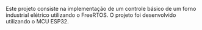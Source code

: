 Este projeto consiste na implementação de um controle básico de um forno
industrial elétrico utilizando o FreeRTOS. O projeto foi desenvolvido
utilizando o MCU ESP32.